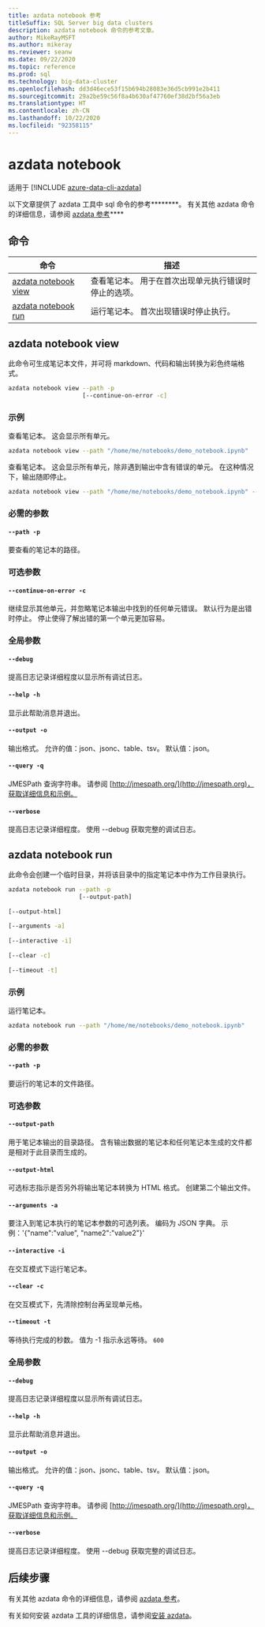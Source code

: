 ```yaml
---
title: azdata notebook 参考
titleSuffix: SQL Server big data clusters
description: azdata notebook 命令的参考文章。
author: MikeRayMSFT
ms.author: mikeray
ms.reviewer: seanw
ms.date: 09/22/2020
ms.topic: reference
ms.prod: sql
ms.technology: big-data-cluster
ms.openlocfilehash: dd3d46ece53f15b694b28083e36d5cb991e2b411
ms.sourcegitcommit: 29a2be59c56f8a4b630af47760ef38d2bf56a3eb
ms.translationtype: HT
ms.contentlocale: zh-CN
ms.lasthandoff: 10/22/2020
ms.locfileid: "92358115"
---
```

# <a name="azdata-notebook"></a>azdata notebook

适用于 [!INCLUDE [azure-data-cli-azdata](../../includes/azure-data-cli-azdata.md)]

以下文章提供了 azdata 工具中 sql 命令的参考********。 有关其他 azdata 命令的详细信息，请参阅 [azdata 参考](reference-azdata.md)****

## <a name="commands"></a>命令

|命令|描述|
| --- | --- |
[azdata notebook view](#azdata-notebook-view) | 查看笔记本。  用于在首次出现单元执行错误时停止的选项。
[azdata notebook run](#azdata-notebook-run) | 运行笔记本。  首次出现错误时停止执行。
## <a name="azdata-notebook-view"></a>azdata notebook view
此命令可生成笔记本文件，并可将 markdown、代码和输出转换为彩色终端格式。
```bash
azdata notebook view --path -p 
                     [--continue-on-error -c]
```
### <a name="examples"></a>示例
查看笔记本。  这会显示所有单元。
```bash
azdata notebook view --path "/home/me/notebooks/demo_notebook.ipynb"
```
查看笔记本。  这会显示所有单元，除非遇到输出中含有错误的单元。  在这种情况下，输出随即停止。
```bash
azdata notebook view --path "/home/me/notebooks/demo_notebook.ipynb" --stop-on-error
```
### <a name="required-parameters"></a>必需的参数
#### `--path -p`
要查看的笔记本的路径。
### <a name="optional-parameters"></a>可选参数
#### `--continue-on-error -c`
继续显示其他单元，并忽略笔记本输出中找到的任何单元错误。  默认行为是出错时停止。  停止使得了解出错的第一个单元更加容易。
### <a name="global-arguments"></a>全局参数
#### `--debug`
提高日志记录详细程度以显示所有调试日志。
#### `--help -h`
显示此帮助消息并退出。
#### `--output -o`
输出格式。  允许的值：json、jsonc、table、tsv。  默认值：json。
#### `--query -q`
JMESPath 查询字符串。 请参阅 [http://jmespath.org/](http://jmespath.org)，获取详细信息和示例。
#### `--verbose`
提高日志记录详细程度。 使用 --debug 获取完整的调试日志。
## <a name="azdata-notebook-run"></a>azdata notebook run
此命令会创建一个临时目录，并将该目录中的指定笔记本中作为工作目录执行。
```bash
azdata notebook run --path -p 
                    [--output-path]  
                    
[--output-html]  
                    
[--arguments -a]  
                    
[--interactive -i]  
                    
[--clear -c]  
                    
[--timeout -t]
```
### <a name="examples"></a>示例
运行笔记本。
```bash
azdata notebook run --path "/home/me/notebooks/demo_notebook.ipynb"
```
### <a name="required-parameters"></a>必需的参数
#### `--path -p`
要运行的笔记本的文件路径。
### <a name="optional-parameters"></a>可选参数
#### `--output-path`
用于笔记本输出的目录路径。  含有输出数据的笔记本和任何笔记本生成的文件都是相对于此目录而生成的。
#### `--output-html`
可选标志指示是否另外将输出笔记本转换为 HTML 格式。  创建第二个输出文件。
#### `--arguments -a`
要注入到笔记本执行的笔记本参数的可选列表。  编码为 JSON 字典。  示例：'{"name":"value", "name2":"value2"}'
#### `--interactive -i`
在交互模式下运行笔记本。
#### `--clear -c`
在交互模式下，先清除控制台再呈现单元格。
#### `--timeout -t`
等待执行完成的秒数。 值为 -1 指示永远等待。
`600`
### <a name="global-arguments"></a>全局参数
#### `--debug`
提高日志记录详细程度以显示所有调试日志。
#### `--help -h`
显示此帮助消息并退出。
#### `--output -o`
输出格式。  允许的值：json、jsonc、table、tsv。  默认值：json。
#### `--query -q`
JMESPath 查询字符串。 请参阅 [http://jmespath.org/](http://jmespath.org)，获取详细信息和示例。
#### `--verbose`
提高日志记录详细程度。 使用 --debug 获取完整的调试日志。

## <a name="next-steps"></a>后续步骤

有关其他 azdata 命令的详细信息，请参阅 [azdata 参考](reference-azdata.md)。 

有关如何安装 azdata 工具的详细信息，请参阅[安装 azdata](..\install\deploy-install-azdata.md)。

